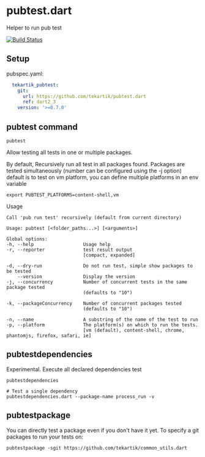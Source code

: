# pubtest.dart

Helper to run pub test

[![Build Status](https://travis-ci.org/tekartik/pubtest.dart.svg?branch=master)](https://travis-ci.org/tekartik/pubtest.dart)

## Setup

pubspec.yaml:

```yaml
  tekartik_pubtest:
    git:
      url: https://github.com/tekartik/pubtest.dart
      ref: dart2_3
    version: '>=0.7.0'
```
## pubtest command

    pubtest

Allow testing all tests in one or multiple packages.

By default, Recursively run all test in all packages found. Packages are tested simultaneously (number can be configured using the -j option)
default is to test on vm platform, you can define multiple platforms in an env variable

    export PUBTEST_PLATFORMS=content-shell,vm

Usage

````
Call 'pub run test' recursively (default from current directory)

Usage: pubtest [<folder_paths...>] [<arguments>]

Global options:
-h, --help                  Usage help
-r, --reporter              test result output
                            [compact, expanded]

-d, --dry-run               Do not run test, simple show packages to be tested
    --version               Display the version
-j, --concurrency           Number of concurrent tests in the same package tested
                            (defaults to "10")

-k, --packageConcurrency    Number of concurrent packages tested
                            (defaults to "10")

-n, --name                  A substring of the name of the test to run
-p, --platform              The platform(s) on which to run the tests.
                            [vm (default), content-shell, chrome, phantomjs, firefox, safari, ie]
````

## pubtestdependencies

Experimental. Execute all declared dependencies test

    pubtestdependencies

```
# Test a single dependency
pubtestdependencies.dart --package-name process_run -v
```
    
## pubtestpackage

You can directly test a package even if you don't have it yet.
To specify a git packages to run your tests on:

    pubtestpackage -sgit https://github.com/tekartik/common_utils.dart
    

